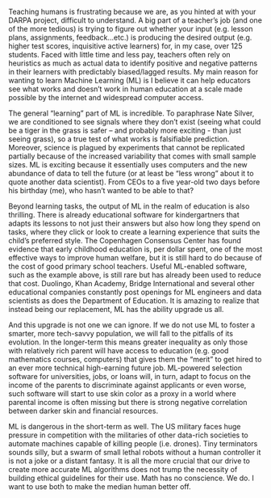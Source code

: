 Teaching humans is frustrating because we are, as you hinted at with your DARPA project, difficult to understand. A big part of a teacher’s job (and one of the more tedious) is trying to figure out whether your input (e.g. lesson plans, assignments, feedback…etc.) is producing the desired output (e.g. higher test scores, inquisitive active learners) for, in my case, over 125 students. Faced with little time and less pay, teachers often rely on heuristics as much as actual data to identify positive and negative patterns in their learners with predictably biased/lagged results.  My main reason for wanting to learn Machine Learning (ML) is I believe it can help educators see what works and doesn’t work in human education at a scale made possible by the internet and widespread computer access.

The general “learning” part of ML is incredible. To paraphrase Nate Silver, we are conditioned to see signals where they don’t exist (seeing what could be a tiger in the grass is safer – and probably more exciting - than just seeing grass), so a true test of what works is falsifiable prediction. Moreover, science is plagued by experiments that cannot be replicated partially because of the increased variability that comes with small sample sizes. ML is exciting because it essentially uses computers and the new abundance of data to tell the future (or at least be “less wrong” about it to quote another data scientist). From CEOs to a five year-old two days before his birthday (me), who hasn’t wanted to be able to that?

Beyond learning tasks, the output of ML in the realm of education is also thrilling. There is already educational software for kindergartners that adapts its lessons to not just their answers but also how long they spend on tasks, where they click or look to create a learning experience that suits the child’s preferred style. The Copenhagen Consensus Center has found evidence that early childhood education is, per dollar spent, one of the most effective ways to improve human welfare, but it is still hard to do because of the cost of good primary school teachers. Useful ML-enabled software, such as the example above, is still rare but has already been used to reduce that cost. Duolingo, Khan Academy, Bridge International and several other educational companies constantly post openings for ML engineers and data scientists as does the Department of Education. It is amazing to realize that instead being our replacement, ML has the ability upgrade us all.

And this upgrade is not one we can ignore. If we do not use ML to foster a smarter, more tech-savvy population, we will fall to the pitfalls of its evolution. In the longer-term this means greater inequality as only those with relatively rich parent will have access to education (e.g. good mathematics courses, computers) that gives them the “merit” to get hired to an ever more technical high-earning future job. ML-powered selection software for universities, jobs, or loans will, in turn, adapt to focus on the income of the parents to discriminate against applicants or even worse, such software will start to use skin color as a proxy in a world where parental income is often missing but there is strong negative correlation between darker skin and financial resources.

ML is dangerous in the short-term as well. The US military faces huge pressure in competition with the militaries of other data-rich societies to automate machines capable of killing people (i.e. drones). Tiny terminators sounds silly, but a swarm of small lethal robots without a human controller it is not a joke or a distant fantasy. It is all the more crucial that our drive to create more accurate ML algorithms does not trump the necessity of building ethical guidelines for their use. Math has no conscience. We do. I want to use both to make the median human better off.
